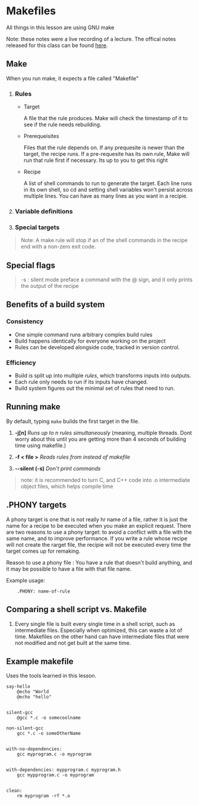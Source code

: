 # Makefiles
All things in this lesson are using GNU make

Note: these notes were a live recording of a lecture. The offical notes released for this class can be found [here](https://bernsteinbear.com/isdt/lecture-notes/3-bld/#lecture-2). 


## Make
When you run make, it expects a file called "Makefile"

1. ### Rules
    - Target

        A file that the rule produces. Make will check the timestamp of it to see if the rule needs rebuilding.
    - Prerequeisites

        Files that the rule depends on. If any prequesite is newer than the target, the recipe runs. If a pre-requesite has its own rule, Make will run that rule first if necessary. Its up to you to get this right
    - Recipe
    
        A list of shell commands to run to generate the target. Each line runs in its own shell, so cd and setting shell variables won't persist across multiple lines.
        You can have as many lines as you want in a recipie.

2. ### Variable definitions

3. ### Special targets

> Note: A make rule will stop if an of the shell commands in the recipe end with a non-zero exit code.
## Special flags
> -s : silent mode
> preface a command with the @ sign, and it only prints the output of the recipe 

## Benefits of a build system
### Consistency
- One simple command runs arbitrary complex build rules
- Build happens identically for everyone working on the project
- Rules can be developed alongside code, tracked in version control.
### Efficiency
- Build is split up into multiple _rules_, which transforms inputs into outputs.
- Each rule only needs to run if its inputs have changed.
- Build system figures out the minimal set of rules that need to run.

## Running make
By default, typing `make` builds the first target in the file.

1. **-j[n]** _Runs up to n rules simultaneously_ (meaning, multiple threads. Dont worry about this until you are getting more than 4 seconds of building time using makefile.)

2. **-f < file >** _Reads rules from <file> instead of makefile_

3. **--silent (-s)** _Don't print commands_

> note: it is recommended to turn C, and C++ code into .o intermediate object files, which helps compile time

## .PHONY targets

A phony target is one that is not really hr name of a file, rather it is just the name for a recipe to be executed when you make an explicit request. There are two reasons to use a phony target: to avoid a conflict with a file with the same name, and to improve performance. 
If you write a rule whose recipe will not create the rarget file, the recipie will not be executed every time the target comes up for remaking.

Reason to use a phony file : You have a rule that doesn't build anything, and it may be possible to have a file with that file name.

Example usage:
```make
	.PHONY: name-of-rule
```

## Comparing a shell script vs. Makefile

1. Every single file is built every single time in a shell script, such as intermediate files. Especially when optimized, this can waste a lot of time. Makefiles on the other hand can have intermediate files that were not modified and not get built at the same time.

## Example makefile
Uses the tools learned in this lesson.
```make
say-hello
    @echo "World
    @echo "hello"


silent-gcc
    @gcc *.c -o somecoolname
    
non-silent-gcc
    gcc *.c -o someOtherName


with-no-dependencies:
    gcc myprogram.c -o myprogram


with-dependencies: mypprogram.c myprogram.h
    gcc mypprogram.c -o myprogram


clean: 
    rm myprogram -rf *.o
```
